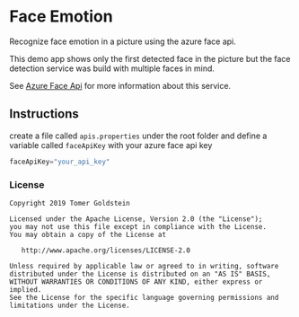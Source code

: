 # Face Emotion
Recognize face emotion in a picture using the azure face api.

This demo app shows only the first detected face in the picture but the face detection service was build with multiple faces in mind.

See [Azure Face Api](https://docs.microsoft.com/en-us/azure/cognitive-services/face/overview) for more information about this service.

## Instructions
create a file called `apis.properties` under the root folder and define a variable called `faceApiKey` with your azure face api key
```groovy
faceApiKey="your_api_key"
```

### License
```
Copyright 2019 Tomer Goldstein

Licensed under the Apache License, Version 2.0 (the "License");
you may not use this file except in compliance with the License.
You may obtain a copy of the License at

   http://www.apache.org/licenses/LICENSE-2.0

Unless required by applicable law or agreed to in writing, software
distributed under the License is distributed on an "AS IS" BASIS,
WITHOUT WARRANTIES OR CONDITIONS OF ANY KIND, either express or implied.
See the License for the specific language governing permissions and
limitations under the License.
```


